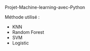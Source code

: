 Projet-Machine-learning-avec-Python

Méthode utilisé :
  - KNN
  - Random Forest
  - SVM
  - Logistic
